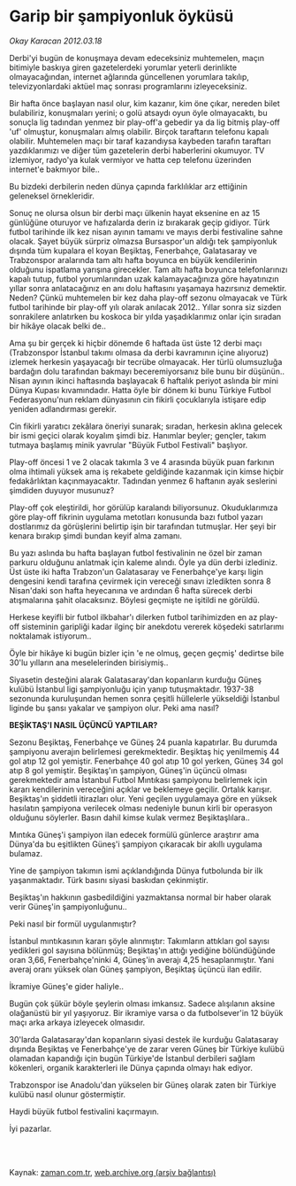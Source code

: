 # Garip bir şampiyonluk öyküsü

*Okay Karacan 2012.03.18*

<td class="columnist-detail">
<p>Derbi'yi bugün de konuşmaya devam edeceksiniz muhtemelen, maçın bitimiyle baskıya giren gazetelerdeki yorumlar yeterli derinlikte olmayacağından, internet ağlarında güncellenen yorumlara takılıp, televizyonlardaki aktüel maç sonrası programlarını izleyeceksiniz.</p>
<p>
<div id="haberMetinDiv">
<p>Bir hafta önce başlayan nasıl olur, kim kazanır, kim öne çıkar, nereden bilet bulabiliriz, konuşmaları yerini; o golü atsaydı oyun öyle olmayacaktı, bu sonuçla lig tadından yenmez bir play-off'a gebedir ya da lig bitmiş play-off 'uf' olmuştur, konuşmaları almış olabilir. Birçok taraftarın telefonu kapalı olabilir. Muhtemelen maçı bir taraf kazandıysa kaybeden tarafın taraftarı yazdıklarımızı ve diğer tüm gazetelerin derbi haberlerini okumuyor. TV izlemiyor, radyo'ya kulak vermiyor ve hatta cep telefonu üzerinden internet'e bakmıyor bile..
<p>Bu bizdeki derbilerin neden dünya çapında farklılıklar arz ettiğinin geleneksel örnekleridir.
<p>Sonuç ne olursa olsun bir derbi maçı ülkenin hayat eksenine en az 15 günlüğüne oturuyor ve hafızalarda derin iz bırakarak geçip gidiyor. Türk futbol tarihinde ilk kez nisan ayının tamamı ve mayıs derbi festivaline sahne olacak. Şayet büyük sürpriz olmazsa Bursaspor'un aldığı tek şampiyonluk dışında tüm kupalara el koyan Beşiktaş, Fenerbahçe, Galatasaray ve Trabzonspor aralarında tam altı hafta boyunca en büyük kendilerinin olduğunu ispatlama yarışına girecekler. Tam altı hafta boyunca telefonlarınızı kapalı tutup, futbol yorumlarından uzak kalamayacağınıza göre hayatınızın yıllar sonra anlatacağınız en anı dolu haftasını yaşamaya hazırsınız demektir. Neden? Çünkü muhtemelen bir kez daha play-off sezonu olmayacak ve Türk futbol tarihinde bir play-off yılı olarak anılacak 2012.. Yıllar sonra siz sizden sonrakilere anlatırken bu koskoca bir yılda yaşadıklarımız onlar için sıradan bir hikâye olacak belki de..
<p>Ama şu bir gerçek ki hiçbir dönemde 6 haftada üst üste 12 derbi maçı (Trabzonspor İstanbul takımı olmasa da derbi kavramının içine alıyoruz) izlemek herkesin yaşayacağı bir tecrübe olmayacak. Her türlü olumsuzluğa bardağın dolu tarafından bakmayı beceremiyorsanız bile bunu bir düşünün.. Nisan ayının ikinci haftasında başlayacak 6 haftalık periyot aslında bir mini Dünya Kupası kıvamındadır. Hatta öyle bir dönem ki bunu Türkiye Futbol Federasyonu'nun reklam dünyasının cin fikirli çocuklarıyla istişare edip yeniden adlandırması gerekir.
<p>Cin fikirli yaratıcı zekâlara öneriyi sunarak; sıradan, herkesin aklına gelecek bir ismi geçici olarak koyalım şimdi biz. Hanımlar beyler; gençler, takım tutmaya başlamış minik yavrular "Büyük Futbol Festivali" başlıyor.
<p>Play-off öncesi 1 ve 2 olacak takımla 3 ve 4 arasında büyük puan farkının olma ihtimali yüksek ama iş rekabete geldiğinde kazanmak için kimse hiçbir fedakârlıktan kaçınmayacaktır. Tadından yenmez 6 haftanın ayak seslerini şimdiden duyuyor musunuz?
<p>Play-off çok eleştirildi, hor görülüp karalandı biliyorsunuz. Okuduklarımıza göre play-off fikrinin uygulama metotları konusunda bazı futbol yazarı dostlarımız da görüşlerini belirtip işin bir tarafından tutmuşlar. Her şeyi bir kenara bırakıp şimdi bundan keyif alma zamanı.
<p>Bu yazı aslında bu hafta başlayan futbol festivalinin ne özel bir zaman parkuru olduğunu anlatmak için kaleme alındı. Öyle ya dün derbi izlediniz. Üst üste iki hafta Trabzon'un Galatasaray ve Fenerbahçe'ye karşı ligin dengesini kendi tarafına çevirmek için vereceği sınavı izledikten sonra 8 Nisan'daki son hafta heyecanına ve ardından 6 hafta sürecek derbi atışmalarına şahit olacaksınız. Böylesi geçmişte ne işitildi ne görüldü.
<p>Herkese keyifli bir futbol ilkbahar'ı dilerken futbol tarihimizden en az play-off sisteminin garipliği kadar ilginç bir anekdotu vererek köşedeki satırlarımı noktalamak istiyorum..
<p>Öyle bir hikâye ki bugün bizler için 'e ne olmuş, geçen geçmiş' dedirtse bile 30'lu yılların ana meselelerinden birisiymiş..
<p>Siyasetin desteğini alarak Galatasaray'dan kopanların kurduğu Güneş kulübü İstanbul ligi şampiyonluğu için yanıp tutuşmaktadır. 1937-38 sezonunda kuruluşundan hemen sonra çeşitli hüllelerle yükseldiği İstanbul liginde bu şansı yakalar ve şampiyon olur. Peki ama nasıl?
<p><b>BEŞİKTAŞ'I NASIL ÜÇÜNCÜ YAPTILAR?</b>
<p>Sezonu Beşiktaş, Fenerbahçe ve Güneş 24 puanla kapatırlar. Bu durumda şampiyonu averajın belirlemesi gerekmektedir. Beşiktaş hiç yenilmemiş 44 gol atıp 12 gol yemiştir. Fenerbahçe 40 gol atıp 10 gol yerken, Güneş 34 gol atıp 8 gol yemiştir. Beşiktaş'ın şampiyon, Güneş'in üçüncü olması gerekmektedir ama İstanbul Futbol Mıntıkası şampiyonu belirlemek için kararı kendilerinin vereceğini açıklar ve beklemeye geçilir. Ortalık karışır. Beşiktaş'ın şiddetli itirazları olur. Yeni geçilen uygulamaya göre en yüksek hasılatın şampiyona verilecek olması nedeniyle bunun kirli bir operasyon olduğunu söylerler. Basın dahil kimse kulak vermez Beşiktaşlılara..
<p>Mıntıka Güneş'i şampiyon ilan edecek formülü günlerce araştırır ama Dünya'da bu eşitlikten Güneş'i şampiyon çıkaracak bir akıllı uygulama bulamaz.
<p>Yine de şampiyon takımın ismi açıklandığında Dünya futbolunda bir ilk yaşanmaktadır. Türk basını siyasi baskıdan çekinmiştir.
<p>Beşiktaş'ın hakkının gasbedildiğini yazmaktansa normal bir haber olarak verir Güneş'in şampiyonluğunu..
<p>Peki nasıl bir formül uygulanmıştır?
<p>İstanbul mıntıkasının kararı şöyle alınmıştır: Takımların attıkları gol sayısı yedikleri gol sayısına bölünmüş; Beşiktaş'ın attığı yediğine bölündüğünde oran 3,66, Fenerbahçe'ninki 4, Güneş'in averajı 4,25 hesaplanmıştır. Yani averaj oranı yüksek olan Güneş şampiyon, Beşiktaş üçüncü ilan edilir.
<p>İkramiye Güneş'e gider haliyle..
<p>Bugün çok şükür böyle şeylerin olması imkansız. Sadece alışılanın aksine olağanüstü bir yıl yaşıyoruz. Bir ikramiye varsa o da futbolsever'in 12 büyük maçı arka arkaya izleyecek olmasıdır.
<p>30'larda Galatasaray'dan kopanların siyasi destek ile kurduğu Galatasaray dışında Beşiktaş ve Fenerbahçe'ye de zarar veren Güneş bir Türkiye kulübü olamadan kapandığı için bugün Türkiye'de İstanbul derbileri sağlam kökenleri, organik karakterleri ile Dünya çapında olmayı hak ediyor.
<p>Trabzonspor ise Anadolu'dan yükselen bir Güneş olarak zaten bir Türkiye kulübü nasıl olunur göstermiştir.
<p>Haydi büyük futbol festivalini kaçırmayın.
<p>İyi pazarlar.</p></p></p></p></p></p></p></p></p></p></p></p></p></p></p></p></p></p></p></p></p></p></p></p></div>
</p>


<p><br>
		 </br></p></td>

Kaynak: [zaman.com.tr](http://zaman.com.tr/yazar.do?yazino=1260199), [web.archive.org (arşiv bağlantısı)](http://web.archive.org/web/20120403135730/http://www.zaman.com.tr:80/yazar.do?yazino=1260199)

